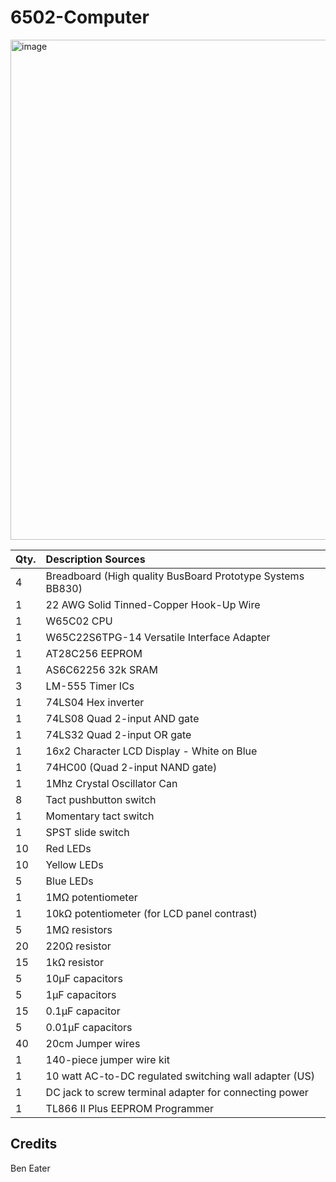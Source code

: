 # 6502-Computer
<img width="800" alt="image" src="https://user-images.githubusercontent.com/46638829/181072404-f3eaf8e8-fa3e-4303-97dd-23bb80a4aba0.png">

| Qty. | Description Sources |
|:--|:--|
| 4 | Breadboard (High quality BusBoard Prototype Systems BB830) |
| 1 | 22 AWG Solid Tinned-Copper Hook-Up Wire |
| 1 | W65C02 CPU |
| 1 | W65C22S6TPG-14 Versatile Interface Adapter | 
| 1 | AT28C256 EEPROM |
| 1 | AS6C62256 32k SRAM |
| 3 | LM-555 Timer ICs |
| 1 | 74LS04 Hex inverter |
| 1 | 74LS08 Quad 2-input AND gate |
| 1 | 74LS32 Quad 2-input OR gate |
| 1 | 16x2 Character LCD Display - White on Blue |
| 1 | 74HC00 (Quad 2-input NAND gate) |
| 1 | 1Mhz Crystal Oscillator Can |
| 8 | Tact pushbutton switch |
| 1 | Momentary tact switch |
| 1 | SPST slide switch |
| 10 | Red LEDs |
| 10 | Yellow LEDs |
| 5 | Blue LEDs | 
| 1 | 1MΩ potentiometer |
| 1 | 10kΩ potentiometer (for LCD panel contrast) | 
| 5 | 1MΩ resistors |
| 20 | 220Ω resistor | 
| 15 | 1kΩ resistor |
| 5 | 10µF capacitors |
| 5 | 1µF capacitors |
| 15 | 0.1µF capacitor |
| 5 | 0.01µF capacitors |
| 40 | 20cm Jumper wires |
| 1 | 140-piece jumper wire kit |
| 1 | 10 watt AC-to-DC regulated switching wall adapter (US) |
| 1 | DC jack to screw terminal adapter for connecting power |
| 1 | TL866 II Plus EEPROM Programmer | 


## Credits
Ben Eater
